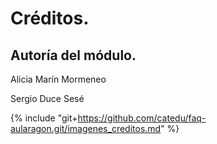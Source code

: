# Créditos.

## Autoría del módulo.


Alicia Marín Mormeneo

Sergio Duce Sesé

{% include "git+https://github.com/catedu/faq-aularagon.git/imagenes_creditos.md" %}

